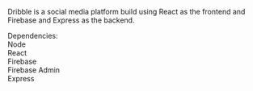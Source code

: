 Dribble is a social media platform build using React as the frontend and Firebase and Express as the backend.

Dependencies: <br />
  Node <br />
  React <br />
  Firebase <br />
  Firebase Admin <br />
  Express<br />
  
